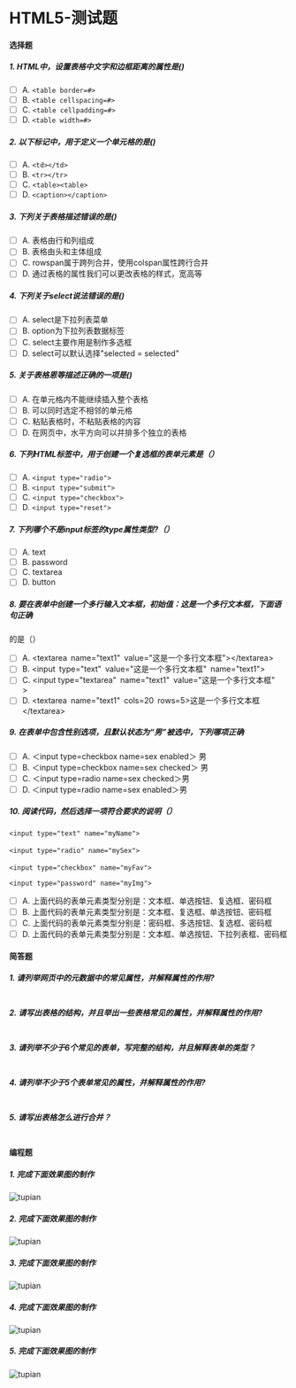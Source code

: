 # HTML5-测试题

#### 选择题

##### 1. HTML中，设置表格中文字和边框距离的属性是()

- [ ] A. `<table border=#>`
- [ ] B. `<table cellspacing=#>`
- [ ] C. `<table cellpadding=#>`
- [ ] D. `<table width=#>`

##### 2. 以下标记中，用于定义一个单元格的是()

- [ ] A. `<td></td>`
- [ ] B. `<tr></tr>`
- [ ] C. `<table><table>`
- [ ] D. `<caption></caption>`

##### 3. 下列关于表格描述错误的是()

- [ ] A. 表格由行和列组成
- [ ] B. 表格由头和主体组成
- [ ] C. rowspan属于跨列合并，使用colspan属性跨行合并
- [ ] D. 通过表格的属性我们可以更改表格的样式，宽高等

##### 4. 下列关于select说法错误的是()

- [ ] A. select是下拉列表菜单
- [ ] B. option为下拉列表数据标签
- [ ] C. select主要作用是制作多选框
- [ ] D. select可以默认选择"selected = selected"

##### 5. 关于表格恩等描述正确的一项是()

- [ ] A. 在单元格内不能继续插入整个表格
- [ ] B. 可以同时选定不相邻的单元格
- [ ] C. 粘贴表格时，不粘贴表格的内容
- [ ] D. 在网页中，水平方向可以并排多个独立的表格

##### 6. 下列HTML标签中，用于创建一个复选框的表单元素是（）

- [ ] A. `<input type="radio">`
- [ ] B. `<input type="submit">`
- [ ] C. `<input type="checkbox">`
- [ ] D. `<input type="reset">`

##### 7. 下列哪个不是input标签的type属性类型?（）

- [ ] A. text
- [ ] B. password
- [ ] C. textarea
- [ ] D. button

##### 8. 要在表单中创建一个多行输入文本框，初始值：这是一个多行文本框，下面语句正确

的是（）

- [ ] A. \<textarea name="text1" value="这是一个多行文本框">\</textarea> 
- [ ] B. \<input type="text" value="这是一个多行文本框" name="text1"> 
- [ ] C. \<input type="textarea" name="text1" value="这是一个多行文本框" > 
- [ ] D. \<textarea name="text1" cols=20 rows=5>这是一个多行文本框\</textarea>

##### 9. 在表单中包含性别选项，且默认状态为“男”被选中，下列哪项正确

- [ ] A. ＜input type=checkbox name=sex enabled＞ 男
- [ ] B. ＜input type=checkbox name=sex checked＞ 男
- [ ] C. ＜input type=radio name=sex checked＞男
- [ ] D. ＜input type=radio name=sex enabled＞男

##### 10. 阅读代码，然后选择一项符合要求的说明（）

`<input type="text" name="myName">`

`<input type="radio" name="mySex">`  

`<input type="checkbox" name="myFav">`  

`<input type="password" name="myImg">`

- [ ] A. 上面代码的表单元素类型分别是：文本框、单选按钮、复选框、密码框
- [ ] B. 上面代码的表单元素类型分别是：文本框、复选框、单选按钮、密码框
- [ ] C. 上面代码的表单元素类型分别是：密码框、多选按钮、复选框、密码框
- [ ] D. 上面代码的表单元素类型分别是：文本框、单选按钮、下拉列表框、密码框

#### 简答题

##### 1. 请列举网页中的元数据中的常见属性，并解释属性的作用?

```js

```

##### 2. 请写出表格的结构，并且举出一些表格常见的属性，并解释属性的作用?

```js

```

##### 3. 请列举不少于6个常见的表单，写完整的结构，并且解释表单的类型？

```js

```

##### 4. 请列举不少于5个表单常见的属性，并解释属性的作用?

```js

```

##### 5. 请写出表格怎么进行合并？

```js

```

#### 编程题

##### 1. 完成下面效果图的制作

![tupian](./assets/b1效果图.png)

##### 2. 完成下面效果图的制作

![tupian](./assets/b2效果图.png)

##### 3. 完成下面效果图的制作

![tupian](./assets/b3效果图.png)

##### 4. 完成下面效果图的制作

![tupian](./assets/b4效果图.png)

##### 5. 完成下面效果图的制作

![tupian](./assets/b5效果图.png)
